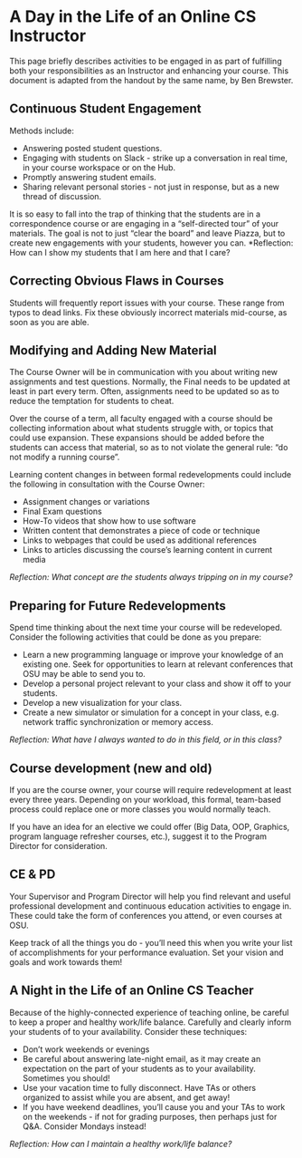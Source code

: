 # A Day in the Life of an Online CS Instructor

This page briefly describes activities to be engaged in as part of fulfilling both your responsibilities as an Instructor and enhancing your course. This document is adapted from the handout by the same name, by Ben Brewster.

## Continuous Student Engagement

Methods include:

- Answering posted student questions.
- Engaging with students on Slack - strike up a conversation in real time, in your course workspace or on the Hub.
- Promptly answering student emails.
- Sharing relevant personal stories - not just in response, but as a new thread of discussion.

It is so easy to fall into the trap of thinking that the students are in a correspondence course or are engaging in a “self-directed tour” of your materials. The goal is not to just “clear the board” and leave Piazza, but to create new engagements with your students, however you can.
*Reflection: How can I show my students that I am here and that I care?

## Correcting Obvious Flaws in Courses

Students will frequently report issues with your course. These range from typos to dead links. Fix these obviously incorrect materials mid-course, as soon as you are able.

## Modifying and Adding New Material

The Course Owner will be in communication with you about writing new assignments and test questions. Normally, the Final needs to be updated at least in part every term. Often, assignments need to be updated so as to reduce the temptation for students to cheat.

Over the course of a term, all faculty engaged with a course should be collecting information about what students struggle with, or topics that could use expansion. These expansions should be added before the students can access that material, so as to not violate the general rule: “do not modify a running course”.

Learning content changes in between formal redevelopments could include the following in consultation with the Course Owner:

- Assignment changes or variations
- Final Exam questions
- How-To videos that show how to use software
- Written content that demonstrates a piece of code or technique
- Links to webpages that could be used as additional references
- Links to articles discussing the course’s learning content in current media

*Reflection: What concept are the students always tripping on in my course?*

## Preparing for Future Redevelopments

Spend time thinking about the next time your course will be redeveloped. Consider the following activities that could be done as you prepare:

- Learn a new programming language or improve your knowledge of an existing one. Seek for opportunities to learn at relevant conferences that OSU may be able to send you to.
- Develop a personal project relevant to your class and show it off to your students.
- Develop a new visualization for your class.
- Create a new simulator or simulation for a concept in your class, e.g. network traffic synchronization or memory access.

*Reflection: What have I always wanted to do in this field, or in this class?*

## Course development (new and old)

If you are the course owner, your course will require redevelopment at least every three years. Depending on your workload, this formal, team-based process could replace one or more classes you would normally teach.

If you have an idea for an elective we could offer (Big Data, OOP, Graphics, program language refresher courses, etc.), suggest it to the Program Director for consideration.

## CE & PD

Your Supervisor and Program Director will help you find relevant and useful professional development and continuous education activities to engage in. These could take the form of conferences you attend, or even courses at OSU.

Keep track of all the things you do - you’ll need this when you write your list of accomplishments for your performance evaluation. Set your vision and goals and work towards them!

## A Night in the Life of an Online CS Teacher

Because of the highly-connected experience of teaching online, be careful to keep a proper and healthy work/life balance. Carefully and clearly inform your students of to your availability. Consider these techniques:

- Don’t work weekends or evenings
- Be careful about answering late-night email, as it may create an expectation on the part of your
students as to your availability. Sometimes you should!
- Use your vacation time to fully disconnect. Have TAs or others organized to assist while you are absent, and get away!
- If you have weekend deadlines, you’ll cause you and your TAs to work on the weekends - if not for grading purposes, then perhaps just for Q&A. Consider Mondays instead!

*Reflection: How can I maintain a healthy work/life balance?*
